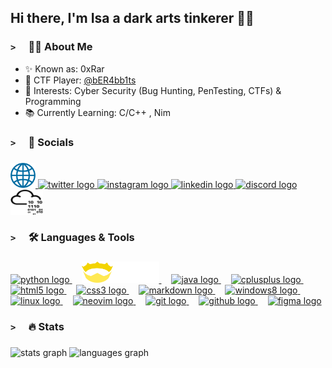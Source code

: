 <h2 align="left">Hi there, I'm Isa a dark arts tinkerer 👋😄</h2>

### `>`&emsp; 👨‍💻 About Me

- ✨ Known as: 0xRar <br>
- 🚩 CTF Player: <a href="https://github.com/bER4bb1ts">@bER4bb1ts</a> <br>
- 🧩 Interests: Cyber Security (Bug Hunting, PenTesting, CTFs) & Programming <br>
- 📚 Currently Learning: C/C++ , Nim <br>

###

### `>`&emsp; 📱 Socials

###

<div align="left">
  <a href="https://0xrar.net/" target="_blank">
    <img src="https://raw.githubusercontent.com/0xRar/0xRar/main/icons/Globe.svg" width="40" height="40" alt="www logo"  />
  </a>
  <a href="https://twitter.com/fcv9_q" target="_blank">
    <img src="https://raw.githubusercontent.com/maurodesouza/profile-readme-generator/master/src/assets/icons/social/twitter/default.svg" width="52" height="40" alt="twitter logo"  />
  </a>
  <a href="https://instagram.com/fcv9" target="_blank">
    <img src="https://raw.githubusercontent.com/maurodesouza/profile-readme-generator/master/src/assets/icons/social/instagram/default.svg" width="52" height="40" alt="instagram logo"  />
  </a>
  <a href="https://www.linkedin.com/in/isa-ebrahim-33b0b2219/" target="_blank">
    <img src="https://raw.githubusercontent.com/maurodesouza/profile-readme-generator/master/src/assets/icons/social/linkedin/default.svg" width="52" height="40" alt="linkedin logo"  />
  </a>
  <a href="https://discordapp.com/users/641301095229947904" target="_blank">
    <img src="https://raw.githubusercontent.com/maurodesouza/profile-readme-generator/master/src/assets/icons/social/discord/default.svg" width="52" height="40" alt="discord logo"  />
  </a>
  <a href="https://tryhackme.com/p/0xRar" target="_blank">
    <img src="https://raw.githubusercontent.com/maurodesouza/profile-readme-generator/master/src/assets/icons/social/tryhackme/default.svg" width="52" height="40" alt="tryhackme logo"  />
  </a>
</div>

###

### `>`&emsp; 🛠 Languages & Tools

###

<div align="left">
  <a href="https://www.python.org/"> <img src="https://cdn.jsdelivr.net/gh/devicons/devicon/icons/python/python-original.svg" height="40" alt="python logo"/> </a>
  <img width="12" />
  <a href="https://nim-lang.org/"> <img src="https://raw.githubusercontent.com/0xRar/0xRar/06e85c4103554db334d2c1ae3edfb9531671afa2/icons/Nim.svg" height="34" alt="nim logo"/> </a>
  <img width="12" />
  <a href="https://www.java.com/"> <img src="https://cdn.jsdelivr.net/gh/devicons/devicon/icons/java/java-original.svg" height="40" alt="java logo"/> </a>
  <img width="12" />
  <a href="https://cplusplus.com/"> <img src="https://cdn.jsdelivr.net/gh/devicons/devicon/icons/cplusplus/cplusplus-original.svg" height="40" alt="cplusplus logo"/> </a>
  <img width="12" />
  <a href="https://html.com/"> <img src="https://cdn.jsdelivr.net/gh/devicons/devicon/icons/html5/html5-plain-wordmark.svg" height="40" alt="html5 logo"/> </a>
  <img width="12" />
  <a href="https://www.css3.com/"> <img src="https://cdn.jsdelivr.net/gh/devicons/devicon/icons/css3/css3-plain-wordmark.svg" height="40" alt="css3 logo"/> </a>
  <img width="12" />
  <a href="https://daringfireball.net/projects/markdown/"> <img src="https://cdn.jsdelivr.net/gh/devicons/devicon/icons/markdown/markdown-original.svg" height="40" alt="markdown logo"/> </a>
  <img width="12" />
  <a href="https://www.microsoft.com/en-us/windows/"> <img src="https://cdn.jsdelivr.net/gh/devicons/devicon/icons/windows8/windows8-original.svg" height="40" alt="windows8 logo"/> </a>
  <img width="12" />
  <a href="https://www.linux.org/"> <img src="https://cdn.jsdelivr.net/gh/devicons/devicon/icons/linux/linux-original.svg" height="40" alt="linux logo"/> </a>
  <img width="12" />
  <a href="https://neovim.io/"> <img src="https://avatars.githubusercontent.com/u/6471485?s=200&v=4" height="40" alt="neovim logo"/> </a>
  <img width="12" />
  <a href="https://git-scm.com/"> <img src="https://cdn.jsdelivr.net/gh/devicons/devicon/icons/git/git-original.svg" height="40" alt="git logo"/> </a>
  <img width="12" />
  <a href="https://github.com/"> <img src="https://cdn.jsdelivr.net/gh/devicons/devicon/icons/github/github-original.svg" height="40" alt="github logo"/> </a>
  <img width="12" />
  <a href="https://www.figma.com/"> <img src="https://cdn.jsdelivr.net/gh/devicons/devicon/icons/figma/figma-original.svg" height="40" alt="figma logo"/> </a>
</div>

###

### `>`&emsp; 🔥 Stats

###

<div align="left">
  <img src="https://github-readme-stats.vercel.app/api?username=0xRar&hide_title=false&hide_rank=false&show_icons=true&include_all_commits=true&count_private=true&disable_animations=false&theme=dark&locale=en&hide_border=false&order=1" height="150" alt="stats graph"  />
  <img src="https://github-readme-stats.vercel.app/api/top-langs?username=0xRar&locale=en&hide_title=false&layout=compact&card_width=320&langs_count=5&theme=dark&hide_border=false&order=2" height="150" alt="languages graph"  />
</div>
